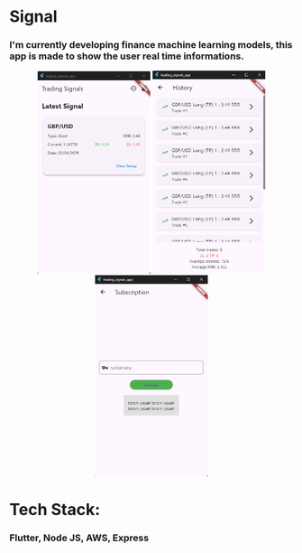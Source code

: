 # Signal
### I'm currently developing finance machine learning models, this app is made to show the user real time informations.


<p align="center">
  <img src="pic1.png" width="200">
  <img src="pic2.png" width="200">
  <img src="pic3.png" width="200">
</p>

# Tech Stack:
### Flutter, Node JS, AWS, Express